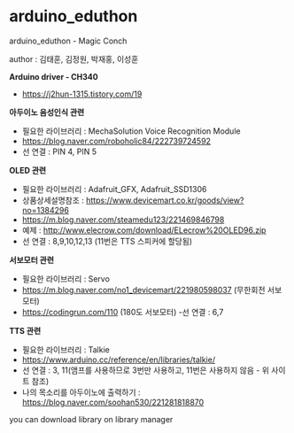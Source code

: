 # arduino_eduthon
arduino_eduthon - Magic Conch

author : 김태훈, 김정원, 박재홍, 이성훈

**Arduino driver - CH340**
 - https://j2hun-1315.tistory.com/19

**아두이노 음성인식 관련**
 - 필요한 라이브러리 : MechaSolution Voice Recognition Module
 - https://blog.naver.com/roboholic84/222739724592
 - 선 연결 : PIN 4, PIN 5
 
**OLED 관련**
 - 필요한 라이브러리 : Adafruit_GFX, Adafruit_SSD1306
 - 상품상세설명참조 : https://www.devicemart.co.kr/goods/view?no=1384296
 - https://m.blog.naver.com/steamedu123/221469846798
 - 예제 : http://www.elecrow.com/download/ELecrow%20OLED96.zip
 - 선 연결 : 8,9,10,12,13 (11번은 TTS 스피커에 할당됨)
 
**서보모터 관련**
 - 필요한 라이브러리 : Servo
 - https://m.blog.naver.com/no1_devicemart/221980598037 (무한회전 서보모터)
 - https://codingrun.com/110 (180도 서보모터)
 -선 연결 : 6,7
 
**TTS 관련**
 - 필요한 라이브러리 : Talkie
 - https://www.arduino.cc/reference/en/libraries/talkie/
 - 선 연결 : 3, 11(앰프를 사용하므로 3번만 사용하고, 11번은 사용하지 않음 - 위 사이트 참조)
 - 나의 목소리를 아두이노에 출력하기 : https://blog.naver.com/soohan530/221281818870
 
 
 you can download library on library manager
